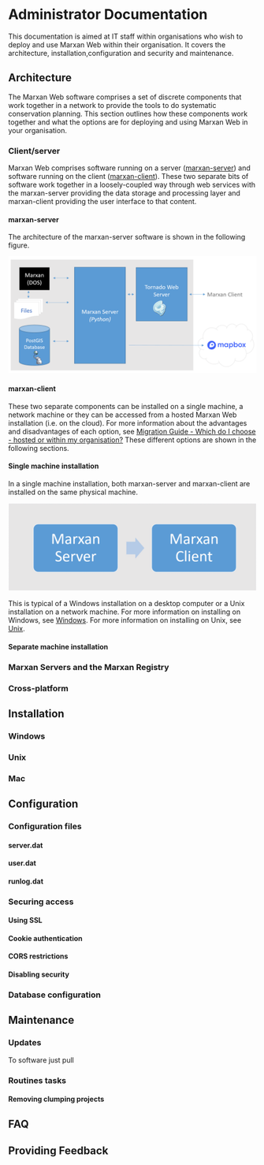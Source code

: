 # Administrator Documentation
This documentation is aimed at IT staff within organisations who wish to deploy and use Marxan Web within their organisation. It covers the architecture, installation,configuration and security and maintenance.  

## Architecture
The Marxan Web software comprises a set of discrete components that work together in a network to provide the tools to do systematic conservation planning. This section outlines how these components work together and what the options are for deploying and using Marxan Web in your organisation.  

### Client/server
Marxan Web comprises software running on a server ([marxan-server](https://github.com/andrewcottam/marxan-server)) and software running on the client ([marxan-client](https://github.com/andrewcottam/marxan-client)). These two separate bits of software work together in a loosely-coupled way through web services with the marxan-server providing the data storage and processing layer and marxan-client providing the user interface to that content. 

#### marxan-server
The architecture of the marxan-server software is shown in the following figure. 

<img src='images/admin_marxan_server.png' title='marxan-server architecture' class='docsImage'>



#### marxan-client  
These two separate components can be installed on a single machine, a network machine or they can be accessed from a hosted Marxan Web installation (i.e. on the cloud). For more information about the advantages and disadvantages of each option, see [Migration Guide - Which do I choose - hosted or within my organisation?](/docs_migration.md#which-do-i-choose-hosted-or-within-my-organisation)
These different options are shown in the following sections. 

#### Single machine installation
In a single machine installation, both marxan-server and marxan-client are installed on the same physical machine.

<img src='images/admin_single_machine.png' title='Single machine installation' class='docsImage2'>

This is typical of a Windows installation on a desktop computer or a Unix installation on a network machine. For more information on installing on Windows, see [Windows](#windows). For more information on installing on Unix, see [Unix](#unix).  



#### Separate machine installation


### Marxan Servers and the Marxan Registry

### Cross-platform
### 
## Installation
### Windows
### Unix
### Mac
## Configuration
### Configuration files
#### server.dat
#### user.dat
#### runlog.dat
### Securing access
#### Using SSL
#### Cookie authentication
#### CORS restrictions
#### Disabling security
### Database configuration
## Maintenance
### Updates 
To software just pull
### Routines tasks
#### Removing clumping projects
## FAQ
## Providing Feedback
